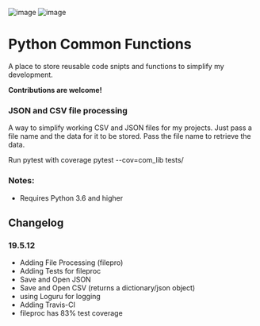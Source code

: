 ![image](https://travis-ci.org/devsetgo/python_common_functions.svg "Build Status")
![image](https://img.shields.io/badge/calver-YYYY.MM.DD-22bfda.svg "CalVer")

# Python Common Functions
A place to store reusable code snipts and functions to simplify my development.

**Contributions are welcome!**

### JSON and CSV file processing
A way to simplify working CSV and JSON files for my projects. Just pass a file name and the data for it to be stored. Pass the file name to retrieve the data.

Run pytest with coverage
pytest --cov=com_lib tests/


### Notes:
- Requires Python 3.6 and higher


## Changelog
### 19.5.12
- Adding File Processing (filepro)
- Adding Tests for fileproc
- Save and Open JSON
- Save and Open CSV (returns a dictionary/json object)
- using Loguru for logging
- Adding Travis-CI
- fileproc has 83% test coverage
